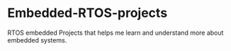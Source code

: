 # Embedded-RTOS-projects
RTOS embedded Projects that helps me learn and understand more about embedded systems.
